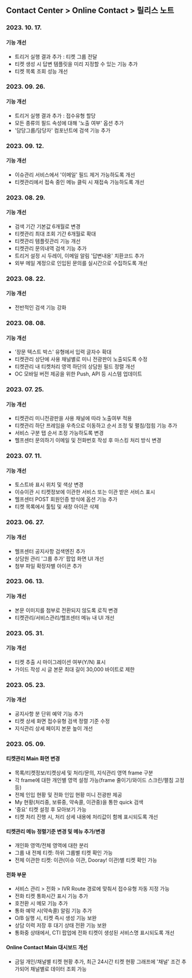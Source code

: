 ## Contact Center > Online Contact > 릴리스 노트

### 2023. 10. 17.

#### 기능 개선

- 트리거 실행 결과 추가 : 티켓 그룹 전달
- 티켓 생성 시 답변 템플릿을 미리 지정할 수 있는 기능 추가
- 티켓 목록 조회 성능 개선

### 2023. 09. 26.

#### 기능 개선

- 트리거 실행 결과 추가 : 접수유형 할당
- 모든 종류의 필드 속성에 대해 '노출 여부' 옵션 추가
- '담당그룹/담당자' 컴포넌트에 검색 기능 추가

### 2023. 09. 12.

#### 기능 개선

- 이슈관리 서비스에서 '이메일' 필드 제거 가능하도록 개선
- 티켓관리에서 접속 중인 메뉴 클릭 시 재접속 가능하도록 개선

### 2023. 08. 29.

#### 기능 개선

- 검색 기간 기본값 6개월로 변경
- 티켓관리 최대 조회 기간 6개월로 확대
- 티켓관리 템플릿관리 기능 개선
- 티켓관리 문의내역 검색 기능 추가
- 트리거 설정 시 두레이, 이메일 알림 '답변내용' 치환코드 추가 
- 외부 메일 계정으로 인입된 문의를 실시간으로 수집하도록 개선

### 2023. 08. 22.

#### 기능 개선

- 전반적인 검색 기능 강화

### 2023. 08. 08.

#### 기능 개선

- '장문 텍스트 박스' 유형에서 입력 글자수 확대
- 티켓관리 상단에 사용 채널별로 미니 전광판이 노출되도록 수정
- 티켓관리 내 티켓처리 영역 하단의 상담원 필드 정렬 개선
- OC 모바일 버전 제공을 위한 Push, API 등 시스템 업데이트

### 2023. 07. 25.

#### 기능 개선

- 티켓관리 미니전광판을 사용 채널에 따라 노출여부 적용
- 티켓관리 하단 프레임을 우측으로 이동하고 순서 조정 및 펼침/접힘 기능 추가
- 서비스 구분 탭 순서 조정 가능하도록 변경
- 헬프센터 문의하기 이메일 및 전화번호 작성 후 마스킹 처리 방식 변경

### 2023. 07. 11.

#### 기능 개선

- 토스트바 표시 위치 및 색상 변경
- 이슈이관 시 티켓정보에 이관한 서비스 또는 이관 받은 서비스 표시
- 헬프센터 POST 회원인증 방식에 옵션 기능 추가
- 티켓 목록에서 툴팁 및 새창 아이콘 삭제

### 2023. 06. 27.

#### 기능 개선

- 헬프센터 공지사항 검색엔진 추가
- 상담원 관리 '그룹 추가' 팝업 화면 UI 개선
- 첨부 파일 확장자별 아이콘 추가

### 2023. 06. 13.

#### 기능 개선

- 본문 이미지를 첨부로 전환되지 않도록 로직 변경
- 티켓관리/서비스관리/헬프센터 메뉴 내 UI 개선

### 2023. 05. 31.

#### 기능 개선

- 티켓 추출 시 마이그레이션 여부(Y/N) 표시
- 가이드 작성 시 글 본문 최대 길이 30,000 바이트로 제한

### 2023. 05. 23.

#### 기능 개선

- 공지사항 분 단위 예약 기능 추가
- 티켓 상세 화면 접수유형 검색 정렬 기준 수정
- 지식관리 상세 페이지 본문 높이 개선

### 2023. 05. 09.

#### 티켓관리 Main 화면 변경

- 목록/티켓정보/티켓상세 및 처리/문의, 지식관리 영역 frame 구분
- 각 frame에 대한 개인별 영역 설정 가능(frame 줄이기/와이드 스크린/펼침 고정 등)
- 전체 인입 현황 및 전화 인입 현황 미니 전광판 제공
- My 현황(처리중, 보류중, 약속콜, 이관중)을 통한 quick 검색
- '중요' 티켓 설정 후 모아보기 가능
- 티켓 처리 진행 시, 처리 상세 내용에 처리값이 함께 표시되도록 개선

#### 티켓관리 메뉴 정렬기준 변경 및 메뉴 추가/변경

- 개인화 영역/전체 영역에 대한 분리
- 그룹 내 전체 티켓: 하위 그룹별 티켓 확인 가능
- 전체 이관한 티켓: 이관(이슈 이관, Dooray! 이관)별 티켓 확인 가능

#### 전화 부문

- 서비스 관리 > 전화 > IVR Route 경로에 맞춰서 접수유형 자동 지정 가능
- 전화 티켓 통화시간 표시 기능 추가
- 호전환 시 메모 기능 추가
- 통화 예약 시(약속콜) 알림 기능 추가
- O/B 실행 시, 티켓 즉시 생성 기능 보완
- 상담 이력 저장 후 대기 상태 전환 기능 보완
- 통화중 상태에서, CTI 팝업에 전화 티켓이 생성된 서비스명 표시되도록 개선

#### Online Contact Main 대시보드 개선

- 금일 개인/채널별 티켓 현황 추가, 최근 24시간 티켓 현황 그래프에 '채널' 조건 추가되어 채널별로 데이터 조회 가능